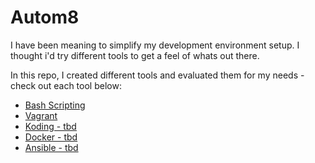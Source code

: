 # Autom8
I have been meaning to simplify my development environment setup. I thought i'd try different tools to get a feel of whats out there.

In this repo, I created different tools and evaluated them for my needs - check out each tool below:
* [Bash Scripting](/Linux)
* [Vagrant](/Vagrant)
* [Koding - tbd]()
* [Docker - tbd]()
* [Ansible - tbd]()